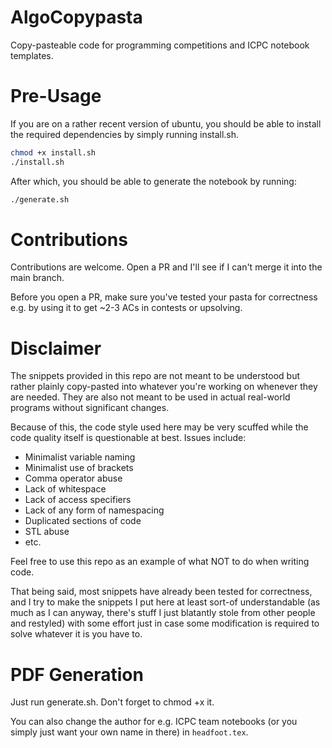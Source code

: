 # AlgoCopypasta
Copy-pasteable code for programming competitions and ICPC notebook templates.

# Pre-Usage
If you are on a rather recent version of ubuntu, you should be able to install the required dependencies by simply running install.sh.
```bash
chmod +x install.sh
./install.sh
```

After which, you should be able to generate the notebook by running:
```bash
./generate.sh
```

# Contributions
Contributions are welcome. Open a PR and I'll see if I can't merge it into the main branch.

Before you open a PR, make sure you've tested your pasta for correctness e.g. by using it to get ~2-3 ACs in contests or upsolving.

# Disclaimer
The snippets provided in this repo are not meant to be understood but rather plainly copy-pasted into whatever you're working on whenever they are needed. They are also not meant to be used in actual real-world programs without significant changes.

Because of this, the code style used here may be very scuffed while the code quality itself is questionable at best. Issues include:
- Minimalist variable naming
- Minimalist use of brackets
- Comma operator abuse
- Lack of whitespace
- Lack of access specifiers
- Lack of any form of namespacing
- Duplicated sections of code
- STL abuse
- etc.

Feel free to use this repo as an example of what NOT to do when writing code.

That being said, most snippets have already been tested for correctness, and I try to make the snippets I put here at least sort-of understandable (as much as I can anyway, there's stuff I just blatantly stole from other people and restyled) with some effort just in case some modification is required to solve whatever it is you have to.

# PDF Generation
Just run generate.sh. Don't forget to chmod +x it.

You can also change the author for e.g. ICPC team notebooks (or you simply just want your own name in there) in `headfoot.tex`.
